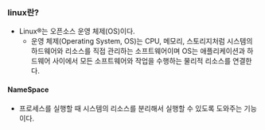 ### linux란?
- Linux®는 오픈소스 운영 체제(OS)이다.
  - 운영 체제(Operating System, OS)는 CPU, 메모리, 스토리지처럼 시스템의 하드웨어와 리소스를 직접 관리하는 소프트웨어이며 OS는 애플리케이션과 하드웨어 사이에서 모든 소프트웨어와 작업을 수행하는 물리적 리소스를 연결한다.

#### NameSpace
- 프로세스를 실행할 때 시스템의 리소스를 분리해서 실행할 수 있도록 도와주는 기능이다.
